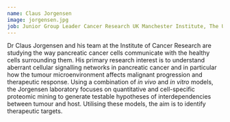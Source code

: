 ```yaml
---
name: Claus Jorgensen
image: jorgensen.jpg
job: Junior Group Leader Cancer Research UK Manchester Institute, The University of Manchester
---
```

Dr Claus Jorgensen and his team at the Institute of Cancer Research are studying the way pancreatic cancer cells communicate with the healthy cells surrounding them. His primary research interest is to understand aberrant cellular signalling networks in pancreatic cancer and in particular how the tumour microenvironment affects malignant progression and therapeutic response. Using a combination of *in vivo* and *in vitro* models, the Jorgensen laboratory focuses on quantitative and cell-specific proteomic mining to generate testable hypotheses of interdependencies between tumour and host. Utilising these models, the aim is to identify therapeutic targets.
